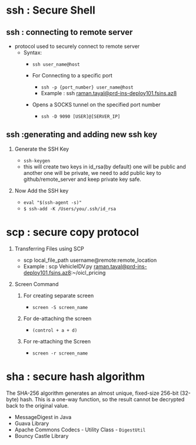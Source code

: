 # ssh : Secure Shell

## ssh : connecting to remote server 
- protocol used to securely connect to remote server
  - Syntax:
    - ```ssh user_name@host```
    - For Connecting to a specific port 
        - ```ssh -p {port_number} user_name@host```
        - Example : ssh raman.tayal@prd-ins-deploy101.fsins.az8
    
    - Opens a SOCKS tunnel on the specified port number
        - ```ssh -D 9090 [USER]@[SERVER_IP]```


## ssh :generating and adding new ssh key

1. Generate the SSH Key
   - ```ssh-keygen``` 
   - this will create two keys in id_rsa(by default) one will be public and another one will be private, we need to add public key to github/remote_server and keep private key safe.

2. Now Add the SSH key 
   - ```eval "$(ssh-agent -s)"```
   - ```$ ssh-add -K /Users/you/.ssh/id_rsa```

# scp : secure copy protocol

1. Transferring Files using SCP 
   - scp local_file_path username@remote:remote_location 
   - Example : scp VehicleIDV.py raman.tayal@prd-ins-deploy101.fsins.az8:~/oicl_pricing

2. Screen Command 
   1. For creating separate screen 
      - ```screen -S screen_name```

   2. For de-attaching the screen
      - ```(control + a + d)```

   3. For re-attaching the Screen 
      - ```screen -r screen_name```


# sha :  secure hash algorithm

The SHA-256 algorithm generates an almost unique, fixed-size 256-bit (32-byte) hash. This is a one-way function, so the result cannot be decrypted back to the original value.

- MessageDigest in Java
- Guava Library
- Apache Commons Codecs - Utility Class - ```DigestUtil```
- Bouncy Castle Library
